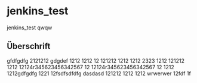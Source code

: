 # jenkins_test
jenkins_test
qwqw

## Überschrift

gfdfgdfg
2121212
gdgdef
1212
1212
12
121212
1212
1212
2323
1212
121212
1212
12124r345623456342567
12
12124r345623456342567
12
1212
1212gdfgdfg
1221
12fsdfsdfdfg
dasdasd
121212
1212
1212
wrwerwer
12fdf
1f
